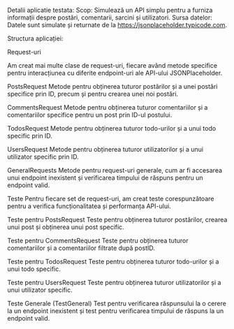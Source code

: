 Detalii aplicatie testata: 
Scop: Simulează un API simplu pentru a furniza informații despre postări, comentarii, sarcini și utilizatori.
Sursa datelor: Datele sunt simulate și returnate de la https://jsonplaceholder.typicode.com.

Structura aplicației:

Request-uri

Am creat mai multe clase de request-uri, fiecare având metode specifice pentru interacțiunea cu diferite endpoint-uri ale API-ului JSONPlaceholder.

PostsRequest
Metode pentru obținerea tuturor postărilor și a unei postări specifice prin ID, precum și pentru crearea unei noi postări.

CommentsRequest
Metode pentru obținerea tuturor comentariilor și a comentariilor specifice pentru un post prin ID-ul postului.

TodosRequest
Metode pentru obținerea tuturor todo-urilor și a unui todo specific prin ID.

UsersRequest
Metode pentru obținerea tuturor utilizatorilor și a unui utilizator specific prin ID.

GeneralRequests
Metode pentru request-uri generale, cum ar fi accesarea unui endpoint inexistent și verificarea timpului de răspuns pentru un endpoint valid.

Teste
Pentru fiecare set de request-uri, am creat teste corespunzătoare pentru a verifica funcționalitatea și performanța API-ului.

Teste pentru PostsRequest
Teste pentru obținerea tuturor postărilor, crearea unui post și obținerea unui post specific.

Teste pentru CommentsRequest
Teste pentru obținerea tuturor comentariilor și a comentariilor filtrate după postID.

Teste pentru TodosRequest
Teste pentru obținerea tuturor todo-urilor și a unui todo specific.

Teste pentru UsersRequest
Teste pentru obținerea tuturor utilizatorilor și a unui utilizator specific.

Teste Generale (TestGeneral)
Test pentru verificarea răspunsului la o cerere la un endpoint inexistent și test pentru verificarea timpului de răspuns la un endpoint valid.
